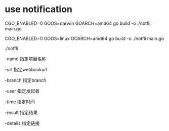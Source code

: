 # use notification 


CGO_ENABLED=0 GOOS=darwin GOARCH=amd64 go build  -o ./notfli main.go

CGO_ENABLED=0 GOOS=linux GOARCH=amd64  go build  -o ./notfli main.go

./notfli 

-name   指定项目名称

-url    指定webbookurl

-branch 指定branch

-user   指定发起者

-time   指定时间

-result 指定结果

-details 指定链接 

